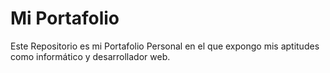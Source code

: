 # Mi Portafolio
Este Repositorio es mi Portafolio Personal en el que expongo mis aptitudes como informático y desarrollador web.
